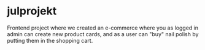 # julprojekt

Frontend project where we created an e-commerce where you as logged in admin can create new product cards, and as a user can "buy" nail polish by putting them in the shopping cart.
